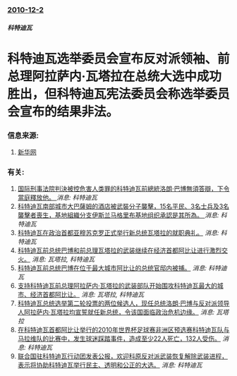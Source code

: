### [2010-12-2](/news/2010/12/2/index.md)

##### 科特迪瓦
#  科特迪瓦选举委员会宣布反对派领袖、前总理阿拉萨内·瓦塔拉在总统大选中成功胜出，但科特迪瓦宪法委员会称选举委员会宣布的结果非法。




### 信息来源:

1. [新华网](http://news.xinhuanet.com/world/2010-12/03/c_12845838.htm)

### 有关:

1. [国际刑事法院判決被控危害人类罪的科特迪瓦前總統洛朗·巴博無須答辯，下令當庭釋放他。 ](/zh/news/2019/01/15/国际刑事法院判決被控危害人类罪的科特迪瓦前總統洛朗-巴博無須答辯-下令當庭釋放他.md) _消息: 科特迪瓦_
2. [科特迪瓦南部城市大巴薩姆的酒店被武裝分子襲擊，15名平民、3名士兵及3名襲擊者喪生，基地組織分支伊斯兰马格里布基地组织承認是其所為。 ](/zh/news/2016/03/13/科特迪瓦南部城市大巴薩姆的酒店被武裝分子襲擊-15名平民-3名士兵及3名襲擊者喪生-基地組織分支伊斯兰马格里布基地组织承.md) _消息: 科特迪瓦_
3. [科特迪瓦在政治首都亚穆苏克罗正式举行新总统瓦塔拉的就职典礼。](/zh/news/2011/05/20/科特迪瓦在政治首都亚穆苏克罗正式举行新总统瓦塔拉的就职典礼.md) _消息: 科特迪瓦_
4. [ 科特迪瓦前总统巴博和前总理瓦塔拉的武装继续在经济首都阿比让进行激烈交火。](/zh/news/2011/04/2/科特迪瓦前总统巴博和前总理瓦塔拉的武装继续在经济首都阿比让进行激烈交火.md) _消息: 瓦塔拉, 科特迪瓦_
5. [ 科特迪瓦前总统巴博在位于最大城市阿比让的总统官邸内被捕。](/zh/news/2011/04/11/科特迪瓦前总统巴博在位于最大城市阿比让的总统官邸内被捕.md) _消息: 科特迪瓦_
6. [支持科特迪瓦前总理阿拉萨内·瓦塔拉的武装部队开始围攻科特迪瓦最大的城市、经济首都阿比让。](/zh/news/2011/03/31/支持科特迪瓦前总理阿拉萨内-瓦塔拉的武装部队开始围攻科特迪瓦最大的城市-经济首都阿比让.md) _消息: 瓦塔拉, 科特迪瓦_
7. [ 科特迪瓦总统选举第二轮投票的两位候选人，现任总统洛朗·巴博与反对派领导人阿拉萨内·瓦塔拉均宣誓就任新总统，令该国面临政治危机边缘。](/zh/news/2010/12/4/科特迪瓦总统选举第二轮投票的两位候选人-现任总统洛朗-巴博与反对派领导人阿拉萨内-瓦塔拉均宣誓就任新总统-令该国面临政.md) _消息: 瓦塔拉_
8. [在科特迪瓦首都阿比让举行的2010年世界杯足球赛非洲区预选赛科特迪瓦队与马拉维队的比赛中，发生球迷踩踏事件，造成至少22人死亡，132人受伤。](/zh/news/2009/03/29/在科特迪瓦首都阿比让举行的2010年世界杯足球赛非洲区预选赛科特迪瓦队与马拉维队的比赛中-发生球迷踩踏事件-造成至少22.md) _消息: 科特迪瓦_
9. [联合国驻科特迪瓦行动团发表公报，欢迎科原反对派武装恢复解除武装进程，表示将协助科特迪瓦举行民主、透明和公正的大选。](/zh/news/2008/05/3/联合国驻科特迪瓦行动团发表公报-欢迎科原反对派武装恢复解除武装进程-表示将协助科特迪瓦举行民主-透明和公正的大选.md) _消息: 科特迪瓦_
